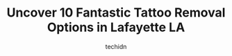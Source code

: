 ---
layout: ampstory
image: https://i0.wp.com/www.depkes.org/wp-content/uploads/2023/06/tattoo-removal-0-in-lafayette-la-1685867959.jpeg?resize=640,853
author: techidn
featured: false
description: Discover the impressive array of Tattoo Removal options in Lafayette LA, where you can find 10 of the largest Tattoo Removal establishments in the area. From renowned classics to hidden gems
title: Uncover 10 Fantastic Tattoo Removal Options in Lafayette LA
cover:
   title: Uncover 10 Fantastic Tattoo Removal Options in Lafayette LA
   subtitle: Rickpate
   background: https://www.depkes.org/wp-content/uploads/2023/06/tattoo-removal-0-in-lafayette-la-1685867959.jpeg

pages: 
 - layout: thirds
   top: <h1>#1 Crown & Anchor Tattoos</h1>
   bottom: "<p>Amazing tattoo shop as well as amazing tattoo artists. Me and my husband went to get a couple of their $30 apprentice tattoos and the artist we got was very nice and made</p>"
   background: https://www.depkes.org/wp-content/uploads/2023/06/tattoo-removal-1-in-lafayette-la-1685867959.jpeg
   backgroundblur: true
 - layout: thirds
   top: <h1>#2 AKlusive Ink</h1>
   bottom: "<p>we made an appointment three weeks in advance and when we got there, the artist was apparently just starting on another client because she double booked. we sat in the wa</p>"
   background: https://www.depkes.org/wp-content/uploads/2023/06/tattoo-removal-2-in-lafayette-la-1685867959.jpeg
   cta:
      link: https://www.depkes.org/blog/uncover-10-fantastic-tattoo-removal-options-in-lafayette-la/
      text: Uncover 10 Fantastic Tattoo Removal Options in Lafayette LA
 - layout: thirds
   top: <h1>#3 Hubbell Dermatology & Aesthetics</h1>
   bottom: "<p>309 Settlers Trace Blvd Suite 100, Lafayette, LA 70508, United States</p>"
   background: https://www.depkes.org/wp-content/uploads/2023/06/tattoo-removal-3-in-lafayette-la-1685867960.jpeg
   cta:
      link: https://www.depkes.org/blog/uncover-10-fantastic-tattoo-removal-options-in-lafayette-la/
      text: Uncover 10 Fantastic Tattoo Removal Options in Lafayette LA
 - layout: thirds
   top: <h1>#4 Twisted Ink Tattoo Studio</h1>
   bottom: "<p>4414 Johnston St Suite A, Lafayette, LA 70503, United States</p>"
   background: https://images.unsplash.com/photo-1609083590460-7b8cc0ca65f8?ixlib=rb-4.0.3&ixid=MnwxMjA3fDB8MHxwaG90by1wYWdlfHx8fGVufDB8fHx8&auto=format&fit=crop&w=640&h=853&q=80
   cta:
      link: https://www.depkes.org/blog/uncover-10-fantastic-tattoo-removal-options-in-lafayette-la/
      text: Uncover 10 Fantastic Tattoo Removal Options in Lafayette LA
 - layout: thirds
   top: <h1>#5 Lafayette Ink Tattoos</h1>
   bottom: "<p>2513 Moss St, Lafayette, LA 70501, United States</p>"
   background: https://images.unsplash.com/photo-1618005182384-a83a8bd57fbe?ixlib=rb-4.0.3&ixid=MnwxMjA3fDB8MHxwaG90by1wYWdlfHx8fGVufDB8fHx8&auto=format&fit=crop&w=640&h=853&q=80
   cta:
      link: https://www.depkes.org/blog/uncover-10-fantastic-tattoo-removal-options-in-lafayette-la/
      text: Uncover 10 Fantastic Tattoo Removal Options in Lafayette LA
 - layout: thirds
   top: <h1>#6 J. Kevin Duplechain, MD, FACS</h1>
   bottom: "<p>1103 Kaliste Saloom Rd #300, Lafayette, LA 70508, United States</p>"
   background: https://plus.unsplash.com/premium_photo-1664640458616-3c74f8cb4589?ixlib=rb-4.0.3&ixid=MnwxMjA3fDB8MHxwaG90by1wYWdlfHx8fGVufDB8fHx8&auto=format&fit=crop&w=640&h=853&q=80
   cta:
      link: https://www.depkes.org/blog/uncover-10-fantastic-tattoo-removal-options-in-lafayette-la/
      text: Uncover 10 Fantastic Tattoo Removal Options in Lafayette LA
 - layout: thirds
   top: <h1>#7 Quintas Cosmetic Tattoo Studio</h1>
   bottom: "<p>730 Albertson Pkwy Suite B, Broussard, LA 70518, United States</p>"
   background: https://images.unsplash.com/photo-1549241520-425e3dfc01cb?ixlib=rb-4.0.3&ixid=MnwxMjA3fDB8MHxwaG90by1wYWdlfHx8fGVufDB8fHx8&auto=format&fit=crop&w=640&h=853&q=80
   cta:
      link: https://www.depkes.org/blog/uncover-10-fantastic-tattoo-removal-options-in-lafayette-la/
      text: Uncover 10 Fantastic Tattoo Removal Options in Lafayette LA
 - layout: thirds
   middle: Continue reading...
   background: https://images.unsplash.com/photo-1597773150796-e5c14ebecbf5?ixlib=rb-4.0.3&ixid=MnwxMjA3fDB8MHxwaG90by1wYWdlfHx8fGVufDB8fHx8&auto=format&fit=crop&w=640&h=853&q=80
   cta:
      link: https://www.depkes.org/blog/uncover-10-fantastic-tattoo-removal-options-in-lafayette-la/
      text: Uncover 10 Fantastic Tattoo Removal Options in Lafayette LA
      
---